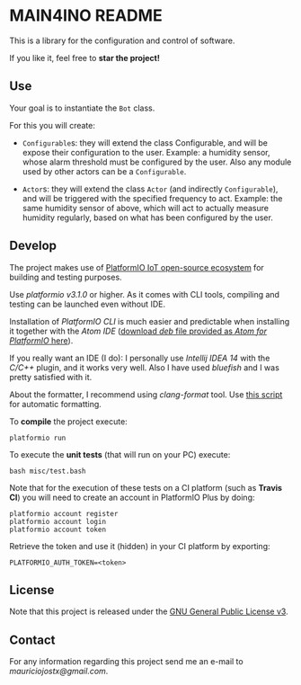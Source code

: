 # MAIN4INO README

This is a library for the configuration and control of software.

If you like it, feel free to **star the project!**

## Use

Your goal is to instantiate the `Bot` class. 

For this you will create:

- `Configurable`s: they will extend the class Configurable, and will be expose their configuration to the user. Example: a humidity sensor, whose alarm threshold must be configured by the user. Also any module used by other actors can be a `Configurable`.

- `Actor`s: they will extend the class `Actor` (and indirectly `Configurable`), and will be triggered with the specified frequency to act. Example: the same humidity sensor of above, which will act to actually measure humidity regularly, based on what has been configured by the user.

## Develop

The project makes use of [PlatformIO IoT open-source ecosystem](http://platformio.org/) for building and testing purposes.

Use _platformio v3.1.0_ or higher. As it comes with CLI tools, compiling and testing can be launched even without IDE.

Installation of _PlatformIO CLI_ is much easier and predictable when installing it together with the _Atom IDE_ ([download _deb_ file provided as _Atom for PlatformIO_ here](http://platformio.org/platformio-ide)).

If you really want an IDE (I do): I personally use _Intellij IDEA 14_ with the _C/C++_ plugin, and it works very well. Also I have used _bluefish_ and I was pretty satisfied with it.

About the formatter, I recommend using _clang-format_ tool. Use [this script](misc/format.bash) for automatic formatting.

To **compile** the project execute: 

```
platformio run
```

To execute the **unit tests** (that will run on your PC) execute: 

```
bash misc/test.bash
```

Note that for the execution of these tests on a CI platform (such as **Travis CI**) you will need to
create an account in PlatformIO Plus by doing: 

```
platformio account register
platformio account login
platformio account token
```

Retrieve the token and use it (hidden) in your CI platform by exporting: 

```
PLATFORMIO_AUTH_TOKEN=<token>
```

## License

Note that this project is released under the [GNU General Public License v3](https://www.gnu.org/licenses/gpl.txt). 

## Contact

For any information regarding this project send me an e-mail to _mauriciojostx@gmail.com_. 

